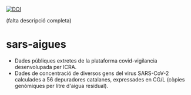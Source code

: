 [![DOI](https://zenodo.org/badge/305428520.svg)](https://zenodo.org/badge/latestdoi/305428520)

(falta descripció completa)

# sars-aigues
- Dades públiques extretes de la plataforma covid-vigilancia desenvolupada per ICRA.
- Dades de concentració de diversos gens del virus SARS-CoV-2 calculades a 56
  depuradores catalanes, expressades en CG/L (còpies genòmiques per litre
  d'aigua residual).
